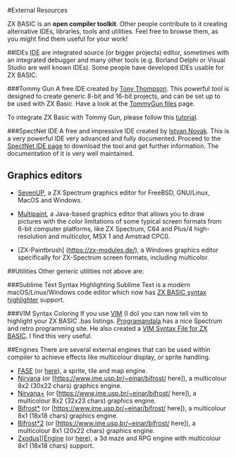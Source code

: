 #External Resources

ZX BASIC is an **open compiler toolkit**.
Other people contribute to it creating alternative IDEs, libraries, tools and utilities. Feel free to browse them, as you might find them useful for your work!

##IDEs
<abbr title="Integrated Development Environments">IDE</abbr> are integrated source (or bigger projects) editor, sometimes with an integrated debugger and many other tools (e.g. Borland Delphi or Visual Studio are well known IDEs). Some people have developed IDEs usable for ZX BASIC.

###Tommy Gun
A free IDE created by [Tony Thompson](http://www.users.on.net/~tonyt73). This powerful tool is designed to create 
generic 8-bit and 16-bit projects, and can be set up to be used with ZX Basic.
Have a look at the [TommyGun files](https://sourceforge.net/projects/tommygun/files/) page.

To integrate ZX Basic with Tommy Gun, please follow this [tutorial](http://www.boriel.com/forum/viewtopic.php?f=14&t=329&start=0).

###SpectNet IDE
A free and impressive IDE created by [Istvan Novak](https://github.com/Dotneteer).
This is a very powerful IDE very advanced and fully documented.
Proceed to the [SpectNet IDE page](https://dotneteer.github.io/spectnetide/) to download the tool and get 
further information. The documentation of it is very well maintained.

## Graphics editors 

* [SevenUP](http://www.speccy.org/metalbrain/), a ZX Spectrum graphics editor for FreeBSD, GNU/Linux, MacOS and Windows.

* [Multipaint](http://multipaint.kameli.net/), a Java-based graphics editor that allows you to draw pictures with the color limitations of some typical screen formats from 8-bit computer platforms, like ZX Spectrum, C64 and Plus/4 high-resolution and multicolor, MSX 1 and Amstrad CPC0.

* [ZX-Paintbrush] (https://zx-modules.de/), a Windows graphics editor specifically for ZX-Spectrum screen formats, including multicolor.

##Utilities
Other generic utilities not above are:

###Sublime Text Syntax Highlighting
Sublime Text is a modern macOS/Linux/Windows code editor which now has [ZX BASIC syntax highlighter](https://github.com/patters-syno/zx-basic-syntax) support.

###VIM Syntax Coloring
If you use [VIM](http://www.vim.org/) (I do) you can now tell vim to highlight your ZX BASIC .bas listings.
[Programandala](http://programandala.net/) has a nice Spectrum and retro programming site.
He also created a [VIM Syntax File for ZX BASIC](http://programandala.net/en.program.zx_basic_vim_syntax_file).
I find this very useful.

##Engines
There are several external engines that can be used within compiler to achieve effects like multicolour display, or sprite handling.

* [FASE](https://www.boriel.com/forum/showthread.php?tid=568)
  (or [here](https://www.boriel.com/forum/showthread.php?tid=575)), a sprite, tile and map engine.
* [Nirvana](https://spectrumcomputing.co.uk/entry/30001/ZX-Spectrum/NIRVANA_ENGINE)
  (or [https://www.ime.usp.br/~einar/bifrost/ here]), a multicolour 8x2 (30x22 chars) graphics engine.
* [Nirvana+](https://spectrumcomputing.co.uk/entry/30002/ZX-Spectrum/NIRVANA_ENGINE)
  (or [https://www.ime.usp.br/~einar/bifrost/ here]), a multicolour 8x2 (32x23 chars) graphics engine.
* [Bifrost*](https://spectrumcomputing.co.uk/entry/27405/ZX-Spectrum/BIFROST*_ENGINE)
  (or [https://www.ime.usp.br/~einar/bifrost/ here]), a multicolour 8x1 (18x18 chars) graphics engine.
* [Bifrost*2](https://spectrumcomputing.co.uk/entry/30003/ZX-Spectrum/BIFROST*2_ENGINE)
  (or [https://www.ime.usp.br/~einar/bifrost/ here]), a multicolour 8x1 (20x22 chars) graphics engine.
* [Zxodus\]\[Engine](https://spectrumcomputing.co.uk/entry/26639/ZX-Spectrum/ZXodus_Engine)
  (or [here](https://www.boriel.com/forum/showthread.php?tid=568)), a 3d maze and RPG engine with
  multicolour 8x1 (18x18 chars) support.
